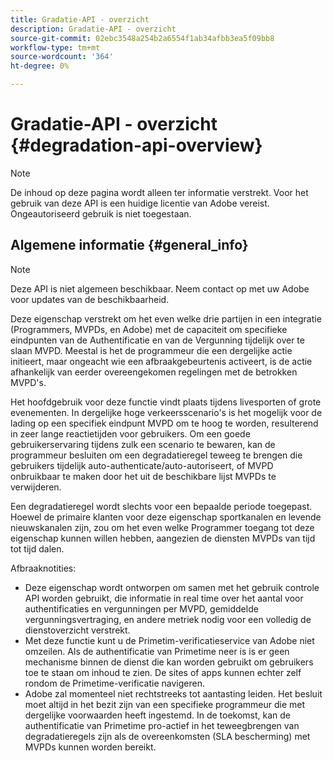 ```yaml
---
title: Gradatie-API - overzicht
description: Gradatie-API - overzicht
source-git-commit: 02ebc3548a254b2a6554f1ab34afbb3ea5f09bb8
workflow-type: tm+mt
source-wordcount: '364'
ht-degree: 0%

---
```


# Gradatie-API - overzicht {#degradation-api-overview}

>[!NOTE]
>
>De inhoud op deze pagina wordt alleen ter informatie verstrekt. Voor het gebruik van deze API is een huidige licentie van Adobe vereist. Ongeautoriseerd gebruik is niet toegestaan.

## Algemene informatie {#general_info}

>[!NOTE]
>
>Deze API is niet algemeen beschikbaar. Neem contact op met uw Adobe voor updates van de beschikbaarheid.

Deze eigenschap verstrekt om het even welke drie partijen in een integratie (Programmers, MVPDs, en Adobe) met de capaciteit om specifieke eindpunten van de Authentificatie en van de Vergunning tijdelijk over te slaan MVPD. Meestal is het de programmeur die een dergelijke actie initieert, maar ongeacht wie een afbraakgebeurtenis activeert, is de actie afhankelijk van eerder overeengekomen regelingen met de betrokken MVPD&#39;s.

Het hoofdgebruik voor deze functie vindt plaats tijdens livesporten of grote evenementen. In dergelijke hoge verkeersscenario&#39;s is het mogelijk voor de lading op een specifiek eindpunt MVPD om te hoog te worden, resulterend in zeer lange reactietijden voor gebruikers. Om een goede gebruikerservaring tijdens zulk een scenario te bewaren, kan de programmeur besluiten om een degradatieregel teweeg te brengen die gebruikers tijdelijk auto-authenticate/auto-autoriseert, of MVPD onbruikbaar te maken door het uit de beschikbare lijst MVPDs te verwijderen.

Een degradatieregel wordt slechts voor een bepaalde periode toegepast. Hoewel de primaire klanten voor deze eigenschap sportkanalen en levende nieuwskanalen zijn, zou om het even welke Programmer toegang tot deze eigenschap kunnen willen hebben, aangezien de diensten MVPDs van tijd tot tijd dalen.

Afbraaknotities:

* Deze eigenschap wordt ontworpen om samen met het gebruik controle API worden gebruikt, die informatie in real time over het aantal voor authentificaties en vergunningen per MVPD, gemiddelde vergunningsvertraging, en andere metriek nodig voor een volledig de dienstoverzicht verstrekt.
* Met deze functie kunt u de Primetim-verificatieservice van Adobe niet omzeilen. Als de authentificatie van Primetime neer is is er geen mechanisme binnen de dienst die kan worden gebruikt om gebruikers toe te staan om inhoud te zien. De sites of apps kunnen echter zelf rondom de Primetime-verificatie navigeren.
* Adobe zal momenteel niet rechtstreeks tot aantasting leiden. Het besluit moet altijd in het bezit zijn van een specifieke programmeur die met dergelijke voorwaarden heeft ingestemd. In de toekomst, kan de authentificatie van Primetime pro-actief in het teweegbrengen van degradatieregels zijn als de overeenkomsten (SLA bescherming) met MVPDs kunnen worden bereikt.

<!--
## Related Information {#related}

- [ESM API](/help/authentication/entitlement-service-monitoring-api.md)
- [Server-side Metrics](/help/authentication/understanding-serverside-metrics.md)
-->
